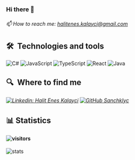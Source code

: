 ### Hi there 👋
###### 📫 How to reach me: halitenes.kalayci@gmail.com

## 🛠  Technologies and tools
![C#](https://img.shields.io/badge/c%23-black?&style=flat-square&logo=c-sharp&logoColor=white)
![JavaScript](https://img.shields.io/badge/-JavaScript-black?style=flat-square&logo=javascript)
![TypeScript](https://img.shields.io/badge/-TypeScript-black?style=flat-square&logo=TypeScript)
![React](https://img.shields.io/badge/-React.js-black?style=flat-square&logo=react)
![Java](https://img.shields.io/badge/-Java-black?style=flat-square&logo=java)
## 🔍  Where to find me
###### [![Linkedin: Halit Enes Kalayci](https://img.shields.io/badge/-LinkedIn-blue?style=flat-square&logo=Linkedin&logoColor=white&link=https://www.linkedin.com/in/halit-enes-kalayc%C4%B1-7a19a7189//)](https://www.linkedin.com/in/halit-enes-kalayc%C4%B1-7a19a7189/) [![GitHub Sanchklyc](https://img.shields.io/github/followers/sanchklyc?label=follow&style=social)](https://github.com/Sanchklyc) 

## 📊 Statistics
#### ![visitors](https://visitor-badge.laobi.icu/badge?page_id=sanchklyc)
![stats](https://github-readme-stats.vercel.app/api?username=sanchklyc&&show_icons=true&title_color=ffffff&icon_color=bb2acf&text_color=daf7dc&bg_color=151515)
<!--
**Sanchklyc/Sanchklyc** is a ✨ _special_ ✨ repository because its `README.md` (this file) appears on your GitHub profile.

Here are some ideas to get you started:

- 🔭 I’m currently working on ...
- 🌱 I’m currently learning ...
- 👯 I’m looking to collaborate on ...
- 🤔 I’m looking for help with ...
- 💬 Ask me about ...
- 😄 Pronouns: ...
- ⚡ Fun fact: ...
-->

